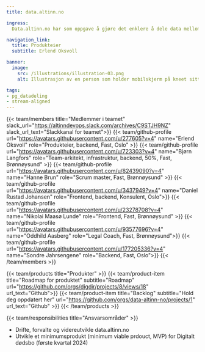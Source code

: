 ```yaml
---
title: data.altinn.no

ingress:
  Data.altinn.no har som oppgave å gjøre det enklere å dele data mellom virksomheter. Formålet er å gjenbruke informasjon direkte fra kilden – i sanntid.

navigation_link:
  title: Produkteier
  subtitle: Erlend Oksvoll

banner:
  image:
    src: /illustrations/illustration-03.png
    alt: Illustrasjon av en person som holder mobilskjerm på kneet sitt

tags:
- pg_datadeling
- stream-aligned
---
```


{{< team/members title="Medlemmer i teamet" slack_url="https://altinndevops.slack.com/archives/C9STJH9NZ" slack_url_text="Slackkanal for teamet">}}
{{< team/github-profile url="https://avatars.githubusercontent.com/u/277605?v=4" name="Erlend Oksvoll" role="Produkteier, backend, Fast, Oslo" >}}
{{< team/github-profile url="https://avatars.githubusercontent.com/u/723303?v=4" name="Bjørn Langfors" role="Team-arkitekt, infrastruktur, backend, 50%, Fast, Brønnøysund" >}}
{{< team/github-profile url="https://avatars.githubusercontent.com/u/82439090?v=4" name="Hanne Brun" role="Scrum master, Fast, Brønnøysund" >}}
{{< team/github-profile url="https://avatars.githubusercontent.com/u/3437949?v=4" name="Daniel Rustad Johansen" role="Frontend, backend, Konsulent, Oslo">}}
{{< team/github-profile url="https://avatars.githubusercontent.com/u/23278708?v=4" name="Nikolai Maasø Lunde" role="Frontend, Fast, Brønnøysund" >}}
{{< team/github-profile url="https://avatars.githubusercontent.com/u/93577696?v=4" name="Oddhild Aasberg" role="Legal Coach, Fast, Brønnøysund">}}
{{< team/github-profile url="https://avatars.githubusercontent.com/u/177205336?v=4"  name="Sondre Jahrsengene" role="Backend, Fast, Oslo">}}
{{< /team/members >}}

{{< team/products title="Produkter" >}}
{{< team/product-item title="Roadmap for produktet" subtitle="Roadmap" url="https://github.com/orgs/digdir/projects/8/views/18" url_text="Github">}}
{{< team/product-item title="Backlog" subtitle="Hold deg oppdatert her" url="https://github.com/orgs/data-altinn-no/projects/1" url_text="Github" >}}
{{< /team/products >}}

{{< team/responsibilities title="Ansvarsområder" >}}

- Drifte, forvalte og videreutvikle data.altinn.no
- Utvikle et minimumsprodukt (minimum viable prdouct, MVP) for Digitalt dødsbo (første kvartal 2024)
